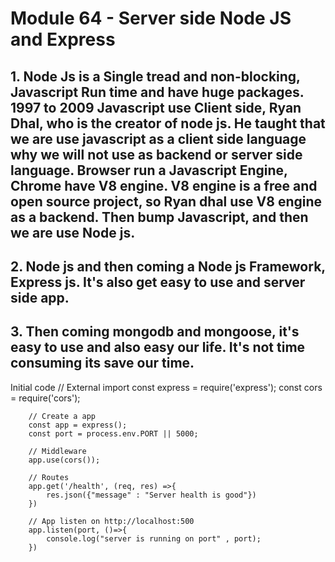 # Module 64 - Server side Node JS and Express

## 1. Node Js is a Single tread and non-blocking, Javascript Run time and have huge packages. 1997 to 2009 Javascript use Client side, Ryan Dhal, who is the creator of node js. He taught that we are use javascript as a client side language why we will not use as backend or server side language. Browser run a Javascript Engine, Chrome have V8 engine. V8 engine is a free and open source project, so Ryan dhal use V8 engine as a backend. Then bump Javascript, and then we are use Node js.

## 2. Node js and then coming a Node js Framework, Express js. It's also get easy to use and server side app.

## 3. Then coming mongodb and mongoose, it's easy to use and also easy our life. It's not time consuming its save our time.

Initial code
// External import
const express = require('express');
const cors = require('cors');

        // Create a app
        const app = express();
        const port = process.env.PORT || 5000;

        // Middleware
        app.use(cors());

        // Routes
        app.get('/health', (req, res) =>{
            res.json({"message" : "Server health is good"})
        })

        // App listen on http://localhost:500
        app.listen(port, ()=>{
            console.log("server is running on port" , port);
        })
